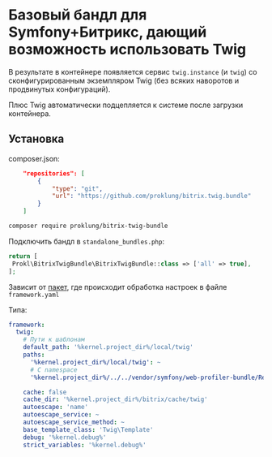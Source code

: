 # Базовый бандл для Symfony+Битрикс, дающий возможность использовать Twig 

В результате в контейнере появляется сервис `twig.instance` (и `twig`) со сконфигурированным экземпляром Twig
(без всяких наворотов и продвинутых конфигураций).

Плюс Twig автоматически подцепляется к системе после загрузки контейнера.

## Установка

composer.json:

```json
    "repositories": [
        {
            "type": "git",
            "url": "https://github.com/proklung/bitrix.twig.bundle"
        }
    ]
```

```bash
composer require proklung/bitrix-twig-bundle
```

Подключить бандл в `standalone_bundles.php`:

```php
return [
 Prokl\BitrixTwigBundle\BitrixTwigBundle::class => ['all' => true],
];
```

Зависит от [пакет](https://github.com/ProklUng/core.framework.extension.bundle), где происходит обработка настроек в
файле `framework.yaml`

Типа:

```yaml
framework:
  twig:
    # Пути к шаблонам
    default_path: '%kernel.project_dir%/local/twig'
    paths:
      '%kernel.project_dir%/local/twig': ~
      # С namespace
      '%kernel.project_dir%/../../vendor/symfony/web-profiler-bundle/Resources/views': WebProfiler

    cache: false
    cache_dir: '%kernel.project_dir%/bitrix/cache/twig'
    autoescape: 'name'
    autoescape_service: ~
    autoescape_service_method: ~
    base_template_class: 'Twig\Template'
    debug: '%kernel.debug%'
    strict_variables: '%kernel.debug%'
```
